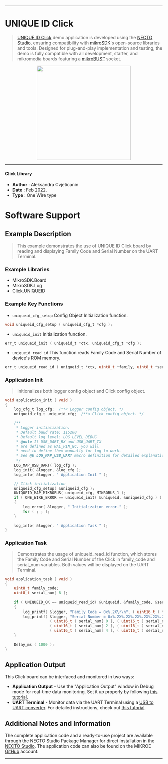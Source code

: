 
---
# UNIQUE ID Click

> [UNIQUE ID Click](https://www.mikroe.com/?pid_product=MIKROE-1819) demo application is developed using
the [NECTO Studio](https://www.mikroe.com/necto), ensuring compatibility with [mikroSDK](https://www.mikroe.com/mikrosdk)'s
open-source libraries and tools. Designed for plug-and-play implementation and testing, the demo is fully compatible with
all development, starter, and mikromedia boards featuring a [mikroBUS&trade;](https://www.mikroe.com/mikrobus) socket.

<p align="center">
  <img src="https://www.mikroe.com/?pid_product=MIKROE-1819&image=1" height=300px>
</p>

---

#### Click Library

- **Author**        : Aleksandra Cvjeticanin
- **Date**          : Feb 2022.
- **Type**          : One Wire type

# Software Support

## Example Description

> This example demonstrates the use of UNIQUE ID Click board by reading and displaying Family Code and Serial Number on the UART Terminal.

### Example Libraries

- MikroSDK.Board
- MikroSDK.Log
- Click.UNIQUEID

### Example Key Functions

- `uniqueid_cfg_setup` Config Object Initialization function.
```c
void uniqueid_cfg_setup ( uniqueid_cfg_t *cfg );
```

- `uniqueid_init` Initialization function.
```c
err_t uniqueid_init ( uniqueid_t *ctx, uniqueid_cfg_t *cfg );
```

- `uniqueid_read_id` This function reads Family Code and Serial Number of device's ROM memory.
```c
err_t uniqueid_read_id ( uniqueid_t *ctx, uint8_t *family, uint8_t *serial_num ); 
```

### Application Init

> Initionalizes both logger config object and Click config object. 

```c
void application_init ( void )
{
	log_cfg_t log_cfg;  /**< Logger config object. */
    uniqueid_cfg_t uniqueid_cfg;  /**< Click config object. */

    /** 
     * Logger initialization.
     * Default baud rate: 115200
     * Default log level: LOG_LEVEL_DEBUG
     * @note If USB_UART_RX and USB_UART_TX 
     * are defined as HAL_PIN_NC, you will 
     * need to define them manually for log to work. 
     * See @b LOG_MAP_USB_UART macro definition for detailed explanation.
     */
    LOG_MAP_USB_UART( log_cfg );
    log_init( &logger, &log_cfg );
    log_info( &logger, " Application Init " );

    // Click initialization
    uniqueid_cfg_setup( &uniqueid_cfg );
    UNIQUEID_MAP_MIKROBUS( uniqueid_cfg, MIKROBUS_1 );
    if ( ONE_WIRE_ERROR == uniqueid_init( &uniqueid, &uniqueid_cfg ) ) 
    {
        log_error( &logger, " Initialization error." );
        for ( ; ; );
    }
    
    log_info( &logger, " Application Task " );
}
```

### Application Task

> Demonstrates the usage of uniqueid_read_id function,
which stores the Family Code and Serial Number of the Click in 
family_code and serial_num variables. Both values will be displayed 
on the UART Terminal.

```c
void application_task ( void )
{
	uint8_t family_code;
    uint8_t serial_num[ 6 ];
    
    if ( UNIQUEID_OK == uniqueid_read_id( &uniqueid, &family_code, &serial_num[ 0 ] ) )
    {
        log_printf( &logger, "Family Code = 0x%.2X\r\n", ( uint16_t ) family_code ); 
        log_printf( &logger, "Serial Number = 0x%.2X%.2X%.2X%.2X%.2X%.2X\r\n", 
                    ( uint16_t ) serial_num[ 0 ], ( uint16_t ) serial_num[ 1 ], 
                    ( uint16_t ) serial_num[ 2 ], ( uint16_t ) serial_num[ 3 ], 
                    ( uint16_t ) serial_num[ 4 ], ( uint16_t ) serial_num[ 5 ] ); 
    }      
    
    Delay_ms ( 1000 ); 
}
```

## Application Output

This Click board can be interfaced and monitored in two ways:
- **Application Output** - Use the "Application Output" window in Debug mode for real-time data monitoring.
Set it up properly by following [this tutorial](https://www.youtube.com/watch?v=ta5yyk1Woy4).
- **UART Terminal** - Monitor data via the UART Terminal using
a [USB to UART converter](https://www.mikroe.com/click/interface/usb?interface*=uart,uart). For detailed instructions,
check out [this tutorial](https://help.mikroe.com/necto/v2/Getting%20Started/Tools/UARTTerminalTool).

## Additional Notes and Information

The complete application code and a ready-to-use project are available through the NECTO Studio Package Manager for 
direct installation in the [NECTO Studio](https://www.mikroe.com/necto). The application code can also be found on
the MIKROE [GitHub](https://github.com/MikroElektronika/mikrosdk_click_v2) account.

---
